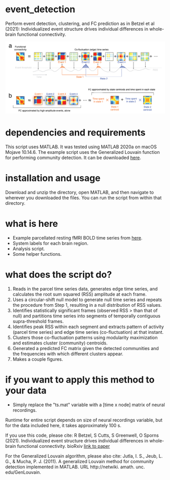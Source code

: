 # event_detection
Perform event detection, clustering, and FC prediction as in Betzel et al (2021):  Individualized event structure drives individual differences in whole-brain functional connectivity. 

<img src="hypothesis-01.png" alt="hypothesis for how high amplitude co-fluctuations might contribute to FC"/>

# dependencies and requirements
This script uses MATLAB. It was tested using MATLAB 2020a on macOS Mojave 10.14.6. The example script uses the Generalized Louvain function for performing community detection. It can be downloaded [here](http://netwiki.amath.unc.edu/GenLouvain/GenLouvain).

# installation and usage
Download and unzip the directory, open MATLAB, and then navigate to wherever you downloaded the files. You can run the script from within that directory.

# what is here
* Example parcellated resting fMRI BOLD time series from [here](https://www.dropbox.com/sh/tb694nmpu2lbpnc/AABKU_Mew7hyjtAC4ObzGVaKa?dl=0).
* System labels for each brain region.
* Analysis script.
* Some helper functions.

# what does the script do?
1. Reads in the parcel time series data, generates edge time series, and calculates the root sum squared (RSS) amplitude at each frame. 
2. Uses a circular-shift null model to generate null time series and repeats the procedure from Step 1, resulting in a null distribution of RSS values.
3. Identifies statistically significant frames (observed RSS > than that of null) and partitions time series into segments of temporally contiguous supra-threshold frames.
4. Identifies peak RSS within each segment and extracts pattern of activity (parcel time series) and edge time series (co-fluctuation) at that instant.
5. Clusters those co-fluctuation patterns using modularity maximization and estimates cluster (community) centroids.
6. Generated a predicted FC matrix given the detected communities and the frequencies with which different clusters appear.
7. Makes a couple figures.

# if you want to apply this method to your data
* Simply replace the "ts.mat" variable with a [time x node] matrix of neural recordings.

Runtime for entire script depends on size of neural recordings variable, but for the data included here, it takes  approximately 100 s.

If you use this code, please cite:
R Betzel, S Cutts, S Greenwell, O Sporns (2021). Individualized event structure drives individual differences in whole-brain functional connectivity. bioRxiv [link to paper](https://www.biorxiv.org/content/10.1101/2021.03.12.435168v1.abstract)

For the Generalized Louvain algorithm, please also cite:
Jutla, I. S., Jeub, L. G., & Mucha, P. J. (2011). A generalized Louvain method for community detection implemented in MATLAB. URL http://netwiki. amath. unc. edu/GenLouvain.
